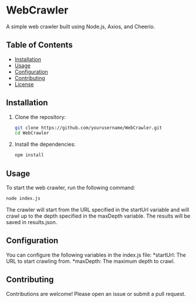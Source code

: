 # WebCrawler

A simple web crawler built using Node.js, Axios, and Cheerio.

## Table of Contents

- [Installation](#installation)
- [Usage](#usage)
- [Configuration](#configuration)
- [Contributing](#contributing)
- [License](#license)

## Installation

1. Clone the repository:

    ```bash
    git clone https://github.com/yourusername/WebCrawler.git
    cd WebCrawler
    ```

2. Install the dependencies:

    ```bash
    npm install
    ```

## Usage

To start the web crawler, run the following command:

```bash
node index.js
```

The crawler will start from the URL specified in the startUrl variable and will crawl up to the depth specified in the maxDepth variable. The results will be saved in results.json.


## Configuration

You can configure the following variables in the index.js file:
*startUrl: The URL to start crawling from.
*maxDepth: The maximum depth to crawl.

## Contributing

Contributions are welcome! Please open an issue or submit a pull request.
